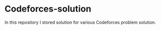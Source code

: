# Codeforces-solution
In this repository I stored solution for various Codeforces problem solution.

